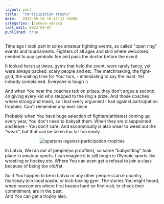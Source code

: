 ```yaml
---
layout: post
title:  "Participation trophy"
date:   2022-05-30 18:17:11 +0200
categories: [common-sense]
last_edit: 2022-09-07
published: true
---
```


Time ago I took part in some amateur fighting events, so called "open ring" events and
tournaments. Fighters of all ages and skill where welcomed, needed to pay symbolic fee 
and pass the doctor before the event. 

It looked harsh at times, gyms that held the event, were rarely fancy, 
yet were always packed, scary people and etc. The matchmaking, the fight-grid, the 
waiting time for Your turn, - intimidating to say the least. Yet nobody complained.
Everyone is tough :)

And when You hear the coaches talk on prizes, they don't argue a second, on giving 
every kid who stepped to the ring a prize. And those coaches where strong and mean, 
so I lost every argument I had against participation trophies. Can't remember any ever since.

Probably when You have huge selection of fighters(athletes) coming up every year, 
You don't need to babysit them. When they are disappointed and leave - You don't care.
And economically is also wiser to weed out the "weak", but that can be taken too far too easily.

<p align="center">
    <img alt="spartans-against-participation-trophies" src="{{site.base_url}}/assets/images/sparta2.png" />
</p>

In Latvia, We ran out of people(no prooflink), so some "babysitting" took place in amateur sports.
I can imagine it is still tough in Olympic sports like wrestling or hockey etc. Where You 
can even get a refusal to join a class because of being too old/fat.

So if You happen to be in Latvia or any other people scarce country, fearlessly join local wushu 
or kick-boxing gym. The stories You might heard, when newcomers where 
first beaten hard on first visit, to check their commitment, are in the past.  
And You can get a trophy also.

